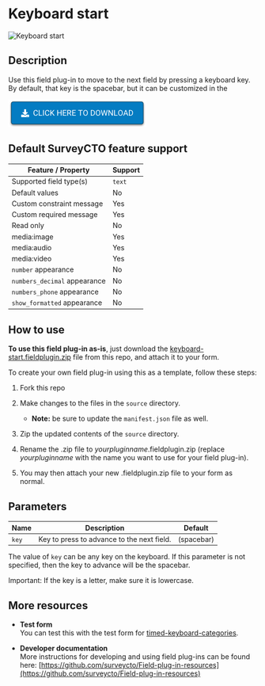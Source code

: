# Keyboard start

![Keyboard start](extras/extra-buttons.png)

## Description

Use this field plug-in to move to the next field by pressing a keyboard key. By default, that key is the spacebar, but it can be customized in the 

[![Download now](extras/readme-images/download-button.png)](https://github.com/surveycto/timed-keyboard-categories/raw/master/timed-keyboard-categories.fieldplugin.zip)

## Default SurveyCTO feature support

| Feature / Property | Support |
| --- | --- |
| Supported field type(s) | `text`|
| Default values | No |
| Custom constraint message | Yes |
| Custom required message | Yes |
| Read only | No |
| media:image | Yes |
| media:audio | Yes |
| media:video | Yes |
| `number` appearance | No |
| `numbers_decimal` appearance | No |
| `numbers_phone` appearance | No |
| `show_formatted` appearance | No |

## How to use

**To use this field plug-in as-is**, just download the [keyboard-start.fieldplugin.zip](/raw/master/keyboard-start.fieldplugin.zip) file from this repo, and attach it to your form.

To create your own field plug-in using this as a template, follow these steps:

1. Fork this repo
1. Make changes to the files in the `source` directory.

    * **Note:** be sure to update the `manifest.json` file as well.

1. Zip the updated contents of the `source` directory.
1. Rename the .zip file to *yourpluginname*.fieldplugin.zip (replace *yourpluginname* with the name you want to use for your field plug-in).
1. You may then attach your new .fieldplugin.zip file to your form as normal.

## Parameters

|Name|Description|Default|
|---|---|---|
|`key`|Key to press to advance to the next field.|(spacebar)|

The value of `key` can be any key on the keyboard. If this parameter is not specified, then the key to advance will be the spacebar.

Important: If the key is a letter, make sure it is lowercase.

## More resources

* **Test form**  
You can test this with the test form for [timed-keyboard-categories](https://github.com/surveycto/timed-keyboard-categories).

* **Developer documentation**  
More instructions for developing and using field plug-ins can be found here: [https://github.com/surveycto/Field-plug-in-resources](https://github.com/surveycto/Field-plug-in-resources)
